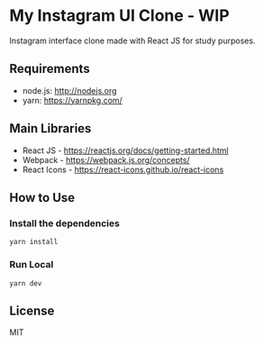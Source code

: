 # My Instagram UI Clone - WIP
Instagram interface clone made with React JS for study purposes.

## Requirements
* node.js: <http://nodejs.org>
* yarn: <https://yarnpkg.com/>

## Main Libraries
* React JS - <https://reactjs.org/docs/getting-started.html>
* Webpack - <https://webpack.js.org/concepts/>
* React Icons - <https://react-icons.github.io/react-icons>

## How to Use

### Install the dependencies
```
yarn install
```
### Run Local
```
yarn dev
```

## License
MIT
